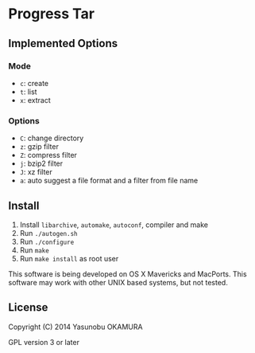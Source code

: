 Progress Tar
============

Implemented Options
-------------------

### Mode

* `c`: create
* `t`: list
* `x`: extract

### Options

* `C`: change directory
* `z`: gzip filter
* `Z`: compress filter
* `j`: bzip2 filter
* `J`: xz filter
* `a`: auto suggest a file format and a filter from file name

Install
-------

1. Install `libarchive`, `automake`, `autoconf`, compiler and make
2. Run `./autogen.sh`
3. Run `./configure`
4. Run `make`
5. Run `make install` as root user

This software is being developed on OS X Mavericks and MacPorts. This
software may work with other UNIX based systems, but not tested.

License
-------

Copyright (C) 2014 Yasunobu OKAMURA

GPL version 3 or later
